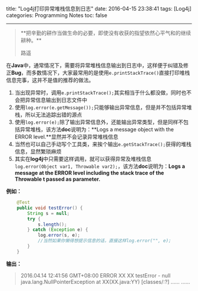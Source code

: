 title: "Log4j打印异常堆栈信息到日志"
date: 2016-04-15 23:38:41
tags: [Log4j]
categories: Programming Notes
toc: false

---
<blockquote  class="blockquote-center">
**把辛勤的耕作当做生命的必要，即使没有收获的指望依然心平气和的继续耕种。**

路遥
</blockquote>

在**Java**中，通常情况下，需要将异常堆栈信息输出到日志中，这样便于纠错及修正**Bug**，而多数情况下，大家最常用的是使用`e.printStackTrace()`直接打印堆栈信息完事，这并不是值的推荐的做法。

1. 当出现异常时，调用`e.printStackTrace();`其实相当于什么都没做，同时也不会把异常信息输出到日志文件中
2. 使用`log.error(e.getMessage());`只能够输出异常信息，但是并不包括异常堆栈，所以无法追踪出错的源点
3. 使用`log.error(e);`除了输出异常信息外，还能输出异常类型，但是同样不包括异常堆栈，该方法**doc**说明为：**Logs a message object with the ERROR level.**显然并不会记录异常堆栈信息
4. 当然也可以自己手动写个工具类，来挨个输出`e.getStackTrace();`获得的堆栈信息，显然繁琐麻烦
5. 其实在**log4j**中只需要这样调用，就可以获得异常及堆栈信息`log.error(Object var1, Throwable var2);`，该方法**doc**说明为：**Logs a message at the ERROR level including the stack trace of the Throwable t passed as parameter.**

**例如：**
```java
    @Test
    public void testError() {
        String s = null;
        try {
            s.length();
        } catch (Exception e) {
            log.error(s, e);
            //当然如果你懒得想提示信息的话，直接这样log.error("", e);
        }
    }
```
**输出：**
>2016.04.14 12:41:56 GMT+08:00 ERROR XX XX testError - null java.lang.NullPointerException at XX(XX.java:YY) [classes/:?]
......
......

